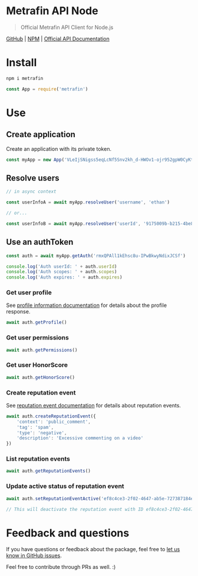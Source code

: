 # Metrafin API Node
> Official Metrafin API Client for Node.js

[GitHub](https://github.com/metrafin/node-client) | [NPM](https://www.npmjs.com/package/metrafin) | [Official API Documentation](https://github.com/metrafin/documentation)

# Install

```bash
npm i metrafin
```

```js
const App = require('metrafin')
```

# Use

## Create application

Create an application with its private token.

```js
const myApp = new App('VLeIjSNigss5eqLcNf5Snv2kh_d-HWOv1-ojr952gpW0CyKt')
```

## Resolve users

```js
// in async context

const userInfoA = await myApp.resolveUser('username', 'ethan')

// or...

const userInfoB = await myApp.resolveUser('userId', '9175009b-b215-4be8-a3a8-88322757804d')
```

## Use an authToken

```js
const auth = await myApp.getAuth('rmxQPAll1kEhsc8u-IPwBkwyNdixJCSf')

console.log('Auth userId: ' + auth.userId)
console.log('Auth scopes: ' + auth.scopes)
console.log('Auth expires: ' + auth.expires)
```

### Get user profile

See [profile information documentation](https://github.com/metrafin/documentation#profile-information) for details about the profile response.

```js
await auth.getProfile()
```

### Get user permissions

```js
await auth.getPermissions()
```

### Get user HonorScore

```js
await auth.getHonorScore()
```

### Create reputation event

See [reputation event documentation](https://github.com/metrafin/documentation#post-v1reputationevent) for details about reputation events.

```js
await auth.createReputationEvent({
	'context': 'public_comment',
	'tag': 'spam',
	'type': 'negative',
	'description': 'Excessive commenting on a video'
})
```

### List reputation events

```js
await auth.getReputationEvents()
```

### Update active status of reputation event

```js
await auth.setReputationEventActive('ef8c4ce3-2f02-4647-ab5e-727387184e15', false)

// This will deactivate the reputation event with ID ef8c4ce3-2f02-4647-ab5e-727387184e15.
```

# Feedback and questions

If you have questions or feedback about the package, feel free to [let us know in GitHub issues](https://github.com/metrafin/node-client/issues/new).

Feel free to contribute through PRs as well. :)

